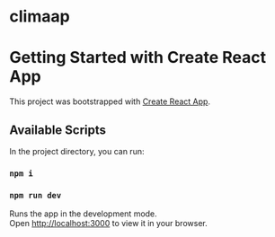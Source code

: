 # climaap

# Getting Started with Create React App

This project was bootstrapped with [Create React App](https://github.com/facebook/create-react-app).

## Available Scripts

In the project directory, you can run:

### `npm i`
### `npm run dev`

Runs the app in the development mode.\
Open [http://localhost:3000](http://localhost:3000) to view it in your browser.

